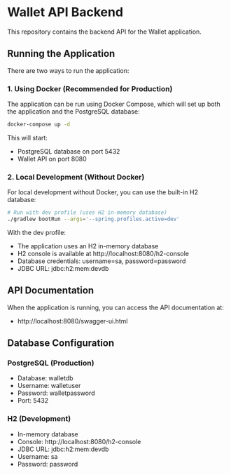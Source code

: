 # Wallet API Backend

This repository contains the backend API for the Wallet application.

## Running the Application

There are two ways to run the application:

### 1. Using Docker (Recommended for Production)

The application can be run using Docker Compose, which will set up both the application and the PostgreSQL database:

```bash
docker-compose up -d
```

This will start:
- PostgreSQL database on port 5432
- Wallet API on port 8080

### 2. Local Development (Without Docker)

For local development without Docker, you can use the built-in H2 database:

```bash
# Run with dev profile (uses H2 in-memory database)
./gradlew bootRun --args='--spring.profiles.active=dev'
```

With the dev profile:
- The application uses an H2 in-memory database
- H2 console is available at http://localhost:8080/h2-console
- Database credentials: username=sa, password=password
- JDBC URL: jdbc:h2:mem:devdb

## API Documentation

When the application is running, you can access the API documentation at:
- http://localhost:8080/swagger-ui.html

## Database Configuration

### PostgreSQL (Production)
- Database: walletdb
- Username: walletuser
- Password: walletpassword
- Port: 5432

### H2 (Development)
- In-memory database
- Console: http://localhost:8080/h2-console
- JDBC URL: jdbc:h2:mem:devdb
- Username: sa
- Password: password
